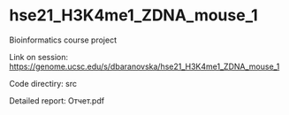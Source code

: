 # hse21_H3K4me1_ZDNA_mouse_1
Bioinformatics course project

Link on session: https://genome.ucsc.edu/s/dbaranovska/hse21_H3K4me1_ZDNA_mouse_1

Code directiry: src

Detailed report: Отчет.pdf
